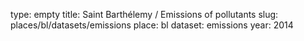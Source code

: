 type: empty
title: Saint Barthélemy / Emissions of pollutants
slug: places/bl/datasets/emissions
place: bl
dataset: emissions
year: 2014

